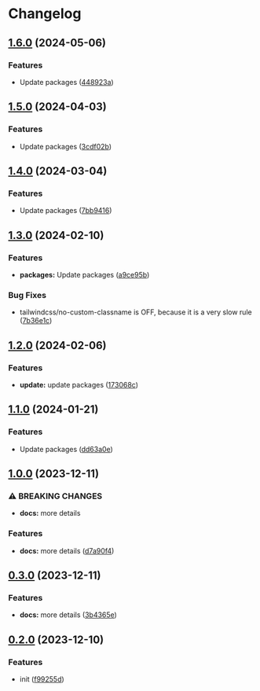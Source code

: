 # Changelog

## [1.6.0](https://github.com/Pilaton/eslint-eco/compare/react-v1.5.0...react-v1.6.0) (2024-05-06)


### Features

* Update packages ([448923a](https://github.com/Pilaton/eslint-eco/commit/448923a7801e3abf848f0d1a305e419ca81a3d85))

## [1.5.0](https://github.com/Pilaton/eslint-eco/compare/react-v1.4.0...react-v1.5.0) (2024-04-03)


### Features

* Update packages ([3cdf02b](https://github.com/Pilaton/eslint-eco/commit/3cdf02be6a92050ad7b26a0f44b685b3f676ce92))

## [1.4.0](https://github.com/Pilaton/eslint-eco/compare/react-v1.3.0...react-v1.4.0) (2024-03-04)


### Features

* Update packages ([7bb9416](https://github.com/Pilaton/eslint-eco/commit/7bb94167d6c51a2f1f8da7b69c20f1096f43e093))

## [1.3.0](https://github.com/Pilaton/eslint-eco/compare/react-v1.2.0...react-v1.3.0) (2024-02-10)


### Features

* **packages:** Update packages ([a9ce95b](https://github.com/Pilaton/eslint-eco/commit/a9ce95b62c9c9fed355ee0c345b355cbc574945d))


### Bug Fixes

* tailwindcss/no-custom-classname is OFF, because it is a very slow rule ([7b36e1c](https://github.com/Pilaton/eslint-eco/commit/7b36e1c396ed1cf17dd14aada7483af465042a31))

## [1.2.0](https://github.com/Pilaton/eslint-eco/compare/react-v1.1.0...react-v1.2.0) (2024-02-06)


### Features

* **update:** update packages ([173068c](https://github.com/Pilaton/eslint-eco/commit/173068c30afe426ebc915b04f1188051dd274439))

## [1.1.0](https://github.com/Pilaton/eslint-eco/compare/react-v1.0.0...react-v1.1.0) (2024-01-21)


### Features

* Update packages ([dd63a0e](https://github.com/Pilaton/eslint-eco/commit/dd63a0e70c153dea00205792d2ff2b7d8cbaab3a))

## [1.0.0](https://github.com/Pilaton/eslint-eco/compare/react-v0.3.0...react-v1.0.0) (2023-12-11)


### ⚠ BREAKING CHANGES

* **docs:** more details

### Features

* **docs:** more details ([d7a90f4](https://github.com/Pilaton/eslint-eco/commit/d7a90f4658b183589ae3a3dca4373311eb09afcb))

## [0.3.0](https://github.com/Pilaton/eslint-eco/compare/react-v0.2.0...react-v0.3.0) (2023-12-11)


### Features

* **docs:** more details ([3b4365e](https://github.com/Pilaton/eslint-eco/commit/3b4365ea35b537c0233c1d4a7c53783d80dcbfda))

## [0.2.0](https://github.com/Pilaton/eslint-eco/compare/react-v0.1.0...react-v0.2.0) (2023-12-10)


### Features

* init ([f99255d](https://github.com/Pilaton/eslint-eco/commit/f99255d6a80edcdf84f48383022168692ca6e256))
